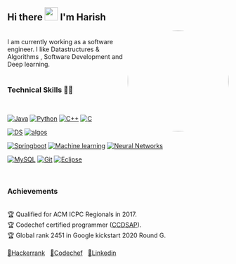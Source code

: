 <link
      rel="stylesheet"
      href="https://cdnjs.cloudflare.com/ajax/libs/font-awesome/5.15.3/css/all.min.css"
    />
<h2> Hi there <img src="https://raw.githubusercontent.com/MartinHeinz/MartinHeinz/master/wave.gif" width="30px">  I'm Harish </h2>
<img align='right' src="https://media.giphy.com/media/LmNwrBhejkK9EFP504/giphy.gif" width="230" style="border-radius:50%">

<br />
I am currently working as a software engineer. I like Datastructures & Algorithms , Software Development and Deep learning.
<br />
<br />

<h3> Technical Skills 👨‍💻</h3><br/>

[![Java](https://img.shields.io/badge/Java-orange?style=flat&logo=java&logoColor=white)](https://github.com/harish49) [![Python](https://img.shields.io/badge/-Python-black?style=flat&logo=python)](https://github.com/harish49) [![C++](https://img.shields.io/badge/-C++-00599C?style=flat&logo=c++)](https://github.com/harish49) [![C](https://img.shields.io/badge/-A8B9CC?style=flat&logo=c&logoColor=black)](https://github.com/harish49)

[![DS](https://img.shields.io/badge/-Data%20Structures-yellowgreen)](https://github.com/harish49) [![algos](https://img.shields.io/badge/-Algorithms-blue)](https://github.com/harish49)

[![Springboot](https://img.shields.io/badge/Spring-6DB33F?style=flat&logo=spring&logoColor=white)](https://github.com/harish49) [![Machine learning](https://img.shields.io/badge/-Machine%20learning-blue)](https://github.com/harish49) [![Neural Networks](https://img.shields.io/badge/-Neural%20networks-yellow)](https://github.com/harish49)

[![MySQL](https://img.shields.io/badge/MySQL-brown?style=flat&logo=mysql&logoColor=white)](https://github.com/harish49) [![Git](https://img.shields.io/badge/-Git-black?style=flat&logo=git)](https://github.com/harish49) [![Eclipse](https://img.shields.io/badge/Eclipse-2C2255?style=flat&logo=eclipse&logoColor=white)](https://github.com/harish49)

<br/>
<h3> Achievements </h3><br/>
🏆 Qualified for ACM ICPC Regionals in 2017.<br/>
🏆 Codechef certified programmer (<a href = "https://www.codechef.com/certificates/public/a320501">CCDSAP</a>).<br/>
🏆 Global rank 2451 in Google kickstart 2020 Round G.
<br/><br/>
<a href="https://www.hackerrank.com/profile/harish471998"> 🔗Hackerrank</a> &nbsp;
<a href="https://www.codechef.com/users/harish_49">🔗Codechef</a> &nbsp;
<a href="https://www.linkedin.com/in/harish-vemula-40a980153/">🔗Linkedin</a>

